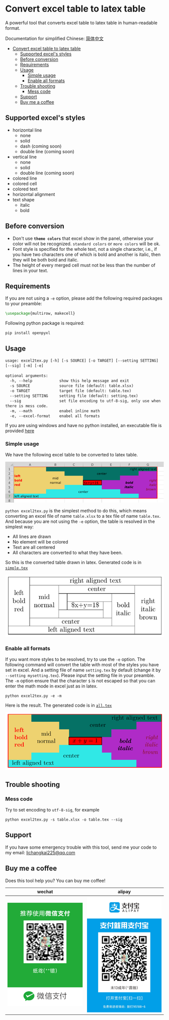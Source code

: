 # Convert excel table to latex table

A powerful tool that converts excel table to latex table in human-readable format.

Documentation for simplified Chinese: [简体中文](../master/doc/zh_cn.md)

<!--ts-->
   * [Convert excel table to latex table](#convert-excel-table-to-latex-table)
      * [Supported excel's styles](#supported-excels-styles)
      * [Before conversion](#before-conversion)
      * [Requirements](#requirements)
      * [Usage](#usage)
         * [Simple usage](#simple-usage)
         * [Enable all formats](#enable-all-formats)
      * [Trouble shooting](#trouble-shooting)
         * [Mess code](#mess-code)
      * [Support](#support)
      * [Buy me a coffee](#buy-me-a-coffee)

<!-- Added by: zhiyuan, at: Sat 25 Apr 2020 08:05:09 PM UTC -->

<!--te-->

## Supported excel's styles

- horizontal line
  - none
  - solid
  - dash (coming soon)
  - double line (coming soon)
- vertical line
  - none
  - solid
  - double line (coming soon)
- colored line
- colored cell
- colored text
- horizontal alignment
- text shape
  - italic
  - bold

## Before conversion

- Don't use **`theme colors`** that excel show in the panel, otherwise your color will not be recognized. `standard colors` or `more colors` will be ok.
- Font style is specified for the whole text, not a single character, i.e., if you have two characters one of which is bold and another is italic, then they will be both bold and italic.
- The height of every merged cell must not be less than the number of lines in your text.

## Requirements

If you are not using a `-e` option, please add the following required packages to your preamble:
```tex
\usepackage{multirow, makecell}
```

Following python package is required:
```shell
pip install openpyxl
```

## Usage

```text
usage: excel2tex.py [-h] [-s SOURCE] [-o TARGET] [--setting SETTING] [--sig] [-m] [-e]

optional arguments:
  -h, --help            show this help message and exit
  -s SOURCE             source file (default: table.xlsx)
  -o TARGET             target file (default: table.tex)
  --setting SETTING     setting file (default: setting.tex)
  --sig                 set file encoding to utf-8-sig, only use when there is mess code.
  -m, --math            enabel inline math
  -e, --excel-format    enabel all formats
```

If you are using windows and have no python installed, an executable file is provided [here](https://github.com/ZhiyuanLck/excel2tex/releases/tag/v1.1)

### Simple usage

We have the following excel table to be converted to latex table.

![Excel table](img/excel_table.png)

`python excel2tex.py` is the simplest method to do this, which means converting an excel file of name `table.xlsx` to a tex file of name `table.tex`. And because you are not using the `-e` option, the table is resolved in the simplest way:
- All lines are drawn
- No element will be colored
- Text are all centered
- All characters are converted to what they have been.

So this is the converted table drawn in latex. Generated code is in [`simple.tex`](../master/examples/simple.tex)

![latex table of simple format](img/simple.png)

### Enable all formats

If you want more styles to be resolved, try to use the `-e` option. The following command will convert the table with most of the styles you have set in excel. And a setting file of name `setting.tex` by default (change it by `--setting mysetting.tex`). Please input the setting file in your preamble. The `-m` option ensure that the character `$` is not escaped so that you can enter the math mode in excel just as in latex.

```shell
python excel2tex.py -e -m
```

Here is the result. The generated code is in [`all.tex`](../master/examples/all.tex)

![latex table of all format](img/all.png)

## Trouble shooting

### Mess code

Try to set encoding to `utf-8-sig`, for example

```shell
python excel2tex.py -s table.xlsx -o table.tex --sig
```

## Support
If you have some emergency trouble with this tool, send me your code to my email: lichangkai225@qq.com

## Buy me a coffee

Does this tool help you? You can buy me coffee!

<!-- ![wechat](../img/wechat.png) ![alipay](../img/alipay.jpg) -->
| wechat                                                                                     | alipay                                                                                     |
| ------------------------------------------------------------------------------------------ | ------------------------------------------------------------------------------------------ |
| <img src="https://github.com/ZhiyuanLck/excel2tex/blob/master/img/wechat.png" width="300"> | <img src="https://github.com/ZhiyuanLck/excel2tex/blob/master/img/alipay.jpg" width="300"> |
